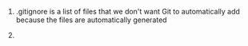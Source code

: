1. .gitignore is a list of files that we don't want Git to automatically add because the files are automatically generated

2. 
